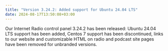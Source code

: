 ```yaml
---
title: "Version 3.24.2: Added support for Ubuntu 24.04 LTS"
date: 2024-08-17T13:50:08+03:00
---
```


Our Internet Radio control panel 3.24.2 has been released: Ubuntu 24.04 LTS support has been added, Centos 7
support has been discontinued, links to our website and customizable HTML on radio and podcast site pages have been removed for unbranded versions.
